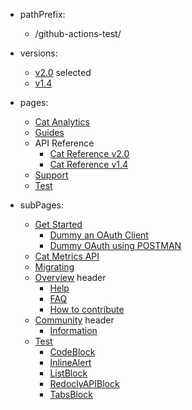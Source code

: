- pathPrefix:
    - /github-actions-test/

- versions:
    - [v2.0](/) selected
    - [v1.4](https://github.com/AdobeDocs/dev-site) 

- pages:
    - [Cat Analytics](/)
    - [Guides](/guides/)
    - API Reference
        - [Cat Reference v2.0](/api/index.md)
        - [Cat Reference v1.4](/api/1.4.md)
    - [Support](/support/)
    - [Test](/test/)

- subPages:
    - [Get Started](/guides/) 
        - [Dummy an OAuth Client](/guides/dummy_oauth_client/) 
        - [Dummy OAuth using POSTMAN](/guides/dummy_using_postman/) 
    - [Cat Metrics API](/guides/dummy_metrics_api/) 
    - [Migrating](/guides/migrating/) 
    - [Overview](/support/) header
        - [Help](/support/) 
        - [FAQ](/support/FAQ/) 
        - [How to contribute](/support/contribute/) 
    - [Community](/support/community/) header
        - [Information](/support/community/) 
    - [Test](/test/) 
        - [CodeBlock](/test/code-block/) 
        - [InlineAlert](/test/inline-alert/) 
        - [ListBlock](/test/list-block/) 
        - [RedoclyAPIBlock](/test/redocly-api-block/) 
        - [TabsBlock](/test/tabs-block/) 
